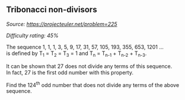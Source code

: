 Tribonacci non-divisors
-----------------------

*Source: https://projecteuler.net/problem=225*


*Difficulty rating: 45%*

The sequence 1, 1, 1, 3, 5, 9, 17, 31, 57, 105, 193, 355, 653, 1201 ...\
 is defined by T<sub>1</sub> = T<sub>2</sub> = T<sub>3</sub> = 1 and T<sub>n</sub> = T<sub>n-1</sub> + T<sub>n-2</sub> +
T<sub>n-3</sub>.

It can be shown that 27 does not divide any terms of this sequence.\
In fact, 27 is the first odd number with this property.

Find the 124<sup>th</sup> odd number that does not divide any terms of the above
sequence.
